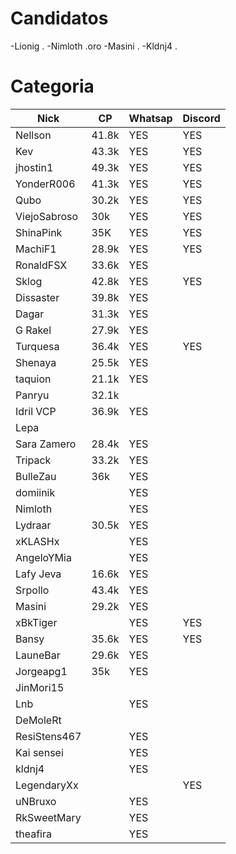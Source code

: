 # Candidatos

-Lionig .
-Nimloth .oro
-Masini .
-Kldnj4 .
# Categoria

Nick         |   CP   | Whatsap |Discord
-------------|--------|---------|--------
Nellson      | 41.8k  |   YES   |  	YES 
Kev          | 43.3k  |   YES   |  	YES
jhostin1     | 49.3k  |   YES   |  	YES 
YonderR006   | 41.3k  |   YES   | 	YES 
Qubo         | 30.2k  |   YES   |		YES   
ViejoSabroso | 30k    |   YES   |		YES  
ShinaPink    | 35K    |   YES   |		YES   
MachiF1      | 28.9k  |   YES   |		YES   
RonaldFSX    | 33.6k  |   YES   |   
Sklog        | 42.8k  |   YES   |		YES   
Dissaster    | 39.8k  |   YES   |   
Dagar        | 31.3k  |   YES   |   
G Rakel      | 27.9k  |   YES   |   
Turquesa     | 36.4k  |   YES   |		YES   
Shenaya	     | 25.5k  |   YES   |   
taquion      | 21.1k  |   YES   |   
Panryu       | 32.1k  |         |   
Idril VCP    | 36.9k  |   YES   |   
Lepa				 |				|					|
Sara Zamero  | 28.4k  |   YES   |   
Tripack      | 33.2k  |   YES   |   
BulleZau     | 36k    |   YES   |   
domiinik		 |				|		YES		|
Nimloth			 |			  |		YES		|
Lydraar      | 30.5k  |   YES   |   
xKLASHx			 |				|		YES		|
AngeloYMia	 |				| 	YES		|
Lafy Jeva    | 16.6k  |   YES   |   
Srpollo      | 43.4k  |   YES   |   
Masini       | 29.2k  |   YES   |
xBkTiger		 |			  |		YES		|		YES
Bansy        | 35.6k  |   YES   |  	YES 
LauneBar     | 29.6k  |   YES   |   
Jorgeapg1    | 35k    |   YES   |
JinMori15		 |				|					|
Lnb					 |				| 	YES		|
DeMoleRt		 |				| 			  |
ResiStens467 |			  |		YES		|
Kai sensei	 |			  |		YES		|	
kldnj4			 |			  |		YES		|
LegendaryXx	 |			  |					|		YES
uNBruxo			 |			  |		YES		|
RkSweetMary	 |			  |		YES		|
theafira	   |			  |		YES		|		


